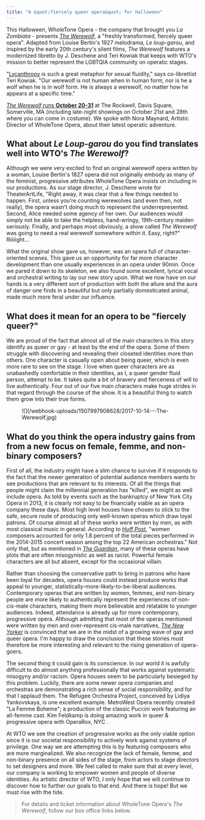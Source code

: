 ```yaml
---
title: "A &quot;fiercely queer opera&quot; for Halloween"
---
```


This Halloween, WholeTone Opera - the company that brought you *La Zombiata* - presents [*The Werewolf*](https://www.eventbrite.com/e/wholetone-opera-the-rockwell-present-the-werewolf-tickets-36843876025), a "freshly transformed, fiercely queer opera". Adapted from Louise Bertin's 1827 melodrama, *Le loup-garou*, and inspired by the early 20th century's silent films, *The Werewolf* features a modernized libretto by J. Deschene and Teri Kowiak that keeps with WTO's mission to better represent the LGBTQIA community on operatic stages.

"[Lycanthropy](https://en.wikipedia.org/wiki/Clinical_lycanthropy) is such a great metaphor for sexual fluidity," says co-librettist Teri Kowiak. "Our werewolf is not human when in human form, nor is he a wolf when he is in wolf form. He is always a werewolf, no matter how he appears at a specific time."

[*The Werewolf* runs **October 20-31**](https://www.eventbrite.com/e/wholetone-opera-the-rockwell-present-the-werewolf-tickets-36843876025) at The Rockwell, Davis Square, Somerville, MA (including late-night showings on October 21st and 28th where you can come in costume). We spoke with Nora Maynard, Artistic Director of WholeTone Opera, about their latest operatic adventure.

## What about *Le Loup-garou* do you find translates well into WTO's *The Werewolf*?

Although we were very excited to find an original werewolf opera written by a woman, Louise Bertin's 1827 opera did not originally embody as many of the feminist, progressive attributes WholeTone Opera insists on including in our productions. As our stage director, J. Deschene wrote for TheaterArtLife, "Right away, it was clear that a few things needed to happen.  First, unless you’re counting werewolves (and even then, not really), the opera wasn’t doing much to represent the underrepresented.  Second, Alice needed some agency of her own.  Our audiences would simply not be able to take the helpless, hand-wringy, 19th-century maiden seriously.  Finally, and perhaps most obviously, a show called *The Werewolf* was going to need a real werewolf somewhere within it.  Easy, right?" Riiiiight...

 What the original show gave us, however, was an opera full of character-oriented scenes. This gave us an opportunity for far more character development than one usually experiences in an opera under 90min. Once we pared it down to its skeleton, we also found some excellent, lyrical vocal and orchestral writing to lay our new story upon. What we now have on our hands is a very different sort of production with both the allure and the aura of danger one finds in a beautiful but only partially domesticated animal, made much more feral under our influence.

## What does it mean for an opera to be "fiercely queer?"

We are proud of the fact that almost all of the main characters in this story identify as queer or gay - at least by the end of the opera. Some of them struggle with discovering and revealing their closeted identities more than others. One character is casually open about being queer, which is even more rare to see on the stage. I love when queer characters are as unabashedly comfortable in their identities, as I, a queer gender fluid person, attempt to be. It takes quite a bit of bravery and fierceness of will to live authentically. Four out of our five main characters make huge strides in that regard through the course of the show. It is a beautiful thing to watch them grow into their true forms.

<figure data-type="image">
![](/webhook-uploads/1507997908628/2017-10-14---The-Werewolf.jpg)
</figure>

## What do you think the opera industry gains from from a new focus on female, femme, and non-binary composers?

First of all, the industry might have a slim chance to survive if it responds to the fact that the newer generation of potential audience members wants to see productions that are relevant to its interests. Of all the things that people might claim the millennial generation has "killed", we might as well include opera. As told by events such as the bankruptcy of New York City Opera in 2013, it is clearly not easy to be financially viable as an opera company these days. Most high level houses have chosen to stick to the safe, secure route of producing only well-known operas which draw loyal patrons. Of course almost all of these works were written by men, as with most classical music in general. According to [*Huff Post*](https://www.huffingtonpost.com/lydia-kontos/women-in-the-arts-its-tim_b_14522038.html), "women composers accounted for only 1.8 percent of the total pieces performed in the 2014-2015 concert season among the top 22 American orchestras." Not only that, but as mentioned in [*The Guardian*](https://www.theguardian.com/music/2017/sep/14/opera-needs-to-tackle-its-biases-the-future-of-the-industry-depends-on-it?CMP=share_btn_fb), many of these operas have plots that are often misogynistic as well as racist. Powerful female characters are all but absent, except for the occasional villain.  

Rather than choosing the conservative path to bring in patrons who have been loyal for decades, opera houses could instead produce works that appeal to younger, statistically-more-likely-to-be-liberal audiences. Contemporary operas that are written by women, femmes, and non-binary people are more likely to authentically represent the experiences of non-cis-male characters, making them more believable and relatable to younger audiences. Indeed, attendance is already up for more contemporary, progressive opera. Although admitting that most of the operas mentioned were written by men and over-represent cis-male narratives, [*The New Yorker*](https://www.newyorker.com/culture/cultural-comment/the-decline-of-opera-queens-and-the-rise-of-gay-opera) is convinced that we are in the midst of a growing wave of gay and queer opera. I'm happy to draw the conclusion that these stories must therefore be more interesting and relevant to the rising generation of opera-goers. 

The second thing it could gain is its conscience. In our world it is awfully difficult to do almost anything professionally that works against systematic misogyny and/or racism. Opera houses seem to be particularly besieged by this problem. Luckily, there are some newer opera companies and orchestras are demonstrating a rich sense of social responsibility, and for that I applaud them. The Refugee Orchestra Project, conceived by Lidiya Yankovskaya, is one excellent example. MetroWest Opera recently created "La Femme Boheme"; a production of the classic Puccini work featuring an all-femme cast. Kim Feldkamp is doing amazing work in queer & progressive opera with OperaRox, NYC .

At WTO we see the creation of progressive works as the only viable option since it is our societal responsibility to actively work against systems of privilege. One way we are attempting this is by featuring composers who are more marginalized. We also recognize the lack of female, femme, and non-binary presence on all sides of the stage, from actors to stage directors to set designers and more. We feel called to make sure that at every level, our company is working to empower women and people of diverse identities. As artistic director of WTO, I only hope that we will continue to discover how to further our goals to that end. And there is hope! But we must rise with the tide.

>For details and ticket information about WholeTone Opera's *The Werewolf*, follow our box office links below.
